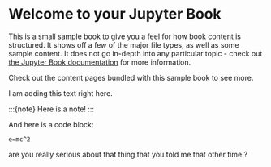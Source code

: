 # Welcome to your Jupyter Book

This is a small sample book to give you a feel for how book content is
structured.
It shows off a few of the major file types, as well as some sample content.
It does not go in-depth into any particular topic - check out [the Jupyter Book documentation](https://jupyterbook.org) for more information.

Check out the content pages bundled with this sample book to see more.

I am adding this text right here.


:::{note}
Here is a note!
:::

And here is a code block:

```
e=mc^2
```

are you really serious about that thing that you told me that other time ? 

```{tableofcontents}
```
